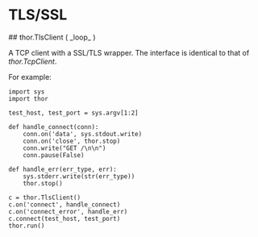 # TLS/SSL

<span id="TlsClient"/>
## thor.TlsClient ( _loop_ )

A TCP client with a SSL/TLS wrapper. The interface is identical to that
of *thor.TcpClient*.

For example:

    import sys
    import thor

    test_host, test_port = sys.argv[1:2]
    
    def handle_connect(conn):
        conn.on('data', sys.stdout.write)
        conn.on('close', thor.stop)
        conn.write("GET /\n\n")
        conn.pause(False)
        
    def handle_err(err_type, err):
        sys.stderr.write(str(err_type))
        thor.stop()

    c = thor.TlsClient()
    c.on('connect', handle_connect)
    c.on('connect_error', handle_err)
    c.connect(test_host, test_port)
    thor.run()

